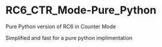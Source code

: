 # RC6_CTR_Mode-Pure_Python
Pure Python version of RC6 in Counter Mode

Simplified and fast for a pure python implimentation
